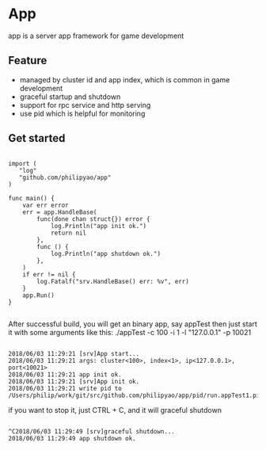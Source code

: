 # App
app is a server app framework for game development

## Feature
* managed by cluster id and app index, which is common in game development
* graceful startup and shutdown
* support for rpc service and http serving
* use pid which is helpful for monitoring
 
 ## Get started
 
 ```golang
 
 import (
    "log"
    "github.com/philipyao/app"
 )
 
 func main() {
     var err error
     err = app.HandleBase(
         func(done chan struct{}) error {
             log.Println("app init ok.")
             return nil
         },
         func () {
             log.Println("app shutdown ok.")
         },
     )
     if err != nil {
         log.Fatalf("srv.HandleBase() err: %v", err)
     }
     app.Run()
 }
     
 ```    
 
 After successful build, you will get an binary app, say appTest
 then just start it with some arguments like this:
 ./appTest -c 100 -i 1 -l "127.0.0.1" -p 10021
 
 ```
 
 2018/06/03 11:29:21 [srv]App start...
 2018/06/03 11:29:21 args: cluster<100>, index<1>, ip<127.0.0.1>, port<10021>
 2018/06/03 11:29:21 app init ok.
 2018/06/03 11:29:21 [srv]App init ok.
 2018/06/03 11:29:21 write pid to /Users/philip/work/git/src/github.com/philipyao/app/pid/run.appTest1.pid
 
 ```
 
 if you want to stop it, just CTRL + C, and it will graceful shutdown
 
 ```
 
 ^C2018/06/03 11:29:49 [srv]graceful shutdown...
 2018/06/03 11:29:49 app shutdown ok.
 
 ```